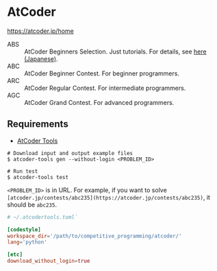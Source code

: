 # AtCoder
https://atcoder.jp/home

<dl>
  <dt><a>ABS</a></dt>
  <dd>AtCoder Beginners Selection. Just tutorials. For details, see <a href="https://qiita.com/drken/items/fd4e5e3630d0f5859067">here (Japanese)</a>.</dd>
  <dt><a>ABC</a></dt>
  <dd>AtCoder Beginner Contest. For beginner programmers.</dd>
  <dt><a>ARC</a></dt>
  <dd>AtCoder Regular Contest. For intermediate programmers.</dd>
  <dt><a>AGC</a></dt>
  <dd>AtCoder Grand Contest. For advanced programmers.</dd>
</dl>

## Requirements
- [AtCoder Tools](https://github.com/kyuridenamida/atcoder-tools)

```shell
# Download input and output example files
$ atcoder-tools gen --without-login <PROBLEM_ID>

# Run test
$ atcoder-tools test
```

`<PROBLEM_ID>` is in URL. For example, if you want to solve `[atcoder.jp/contests/abc235](https://atcoder.jp/contests/abc235)`, it should be `abc235`.

```toml
# ~/.atcodertools.toml`

[codestyle]
workspace_dir='/path/to/competitive_programming/atcoder/'
lang='python'

[etc]
download_without_login=true
```
